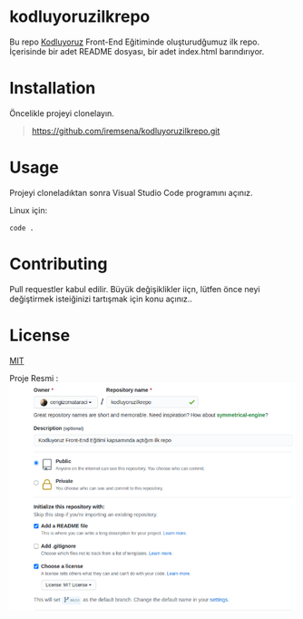 # kodluyoruzilkrepo
Bu repo [Kodluyoruz](https://www.kodluyoruz.org/) Front-End Eğitiminde oluşturudğumuz ilk repo. İçerisinde bir adet README dosyası, bir adet index.html barındırıyor. 

# Installation
Öncelikle projeyi clonelayın. 
>https://github.com/iremsena/kodluyoruzilkrepo.git

# Usage
Projeyi cloneladıktan sonra Visual Studio Code programını açınız.

Linux için:

> 
``` cd kodluyoruzilkrepo
code . 
```

# Contributing 
Pull requestler kabul edilir. Büyük değişiklikler iiçn, lütfen önce neyi değiştirmek isteiğinizi tartışmak için konu açınız..

# License 
[MIT](https://opensource.org/licenses/MIT)

Proje Resmi : ![GÖRSEL](https://raw.githubusercontent.com/Kodluyoruz/taskforce/main/git/odev1/figures/github.png)

